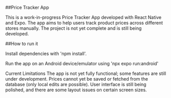 ##Price Tracker App

This is a work-in-progress Price Tracker App developed with React Native and Expo. The app aims to help users track product prices across different stores manually. The project is not yet complete and is still being developed.

##How to run it

Install dependencies with 'npm install'.

Run the app on an Android device/emulator using 'npx expo run:android'

Current Limitations
The app is not yet fully functional; some features are still under development.
Prices cannot yet be saved or fetched from the database (only local edits are possible).
User interface is still being polished, and there are some layout issues on certain screen sizes.